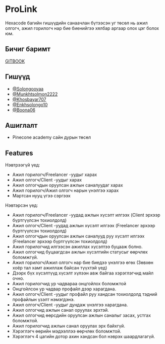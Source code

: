 # ProLink

Hexacode багийн гишүүдийн санаачлан бүтээсэн уг төсөл нь ажил олгогч, ажил горилогч нар бие биенийгээ хялбар аргаар олох цэг болох юм.

## Бичиг баримт

[GITBOOK](https://torutora0415s-organization.gitbook.io/hexacode)

## Гишүүд

- [@Solongooyaa](https://github.com/Solongooyaa)
- [@Munkhtsolmon2222](https://github.com/Munkhtsolmon2222)
- [@Khosbayar707](https://github.com/Khosbayar707)
- [@Enkhsolongo10](https://github.com/Enkhsolongo10)
- [@Boona06](https://github.com/Boona06)

## Ашиглалт

- Pinecone academy сайн дурын төсөл

## Features

Нэвтрээгүй үед:

- Ажил горилогч/Freelancer -уудыг харах
- Ажил олгогч/Client -уудыг харах
- Ажил олгогчдын оруулсан ажлын саналуудаг харах
- Ажил горилогч/Ажил олгогч нарын үнэлгээ харах
- Мартсан нууц үгээ сэргээх

Нэвтэрсэн үед:

- Ажил горилогч/Freelancer -уудад ажлын хүсэлт илгээх (Client эрхээр бүртгүүлсэн тохиолдолд)
- Ажил олгогч/Client -уудад ажлын хүсэлт илгээх (Freelancer эрхээр бүртгүүлсэн тохиолдолд)
- Ажил олгогчдын оруулсан ажлын саналууд руу хүсэлт илгээх (Freelancer эрхээр бүртгүүлсэн тохиолдолд)
- Ажил горилогчид илгээсэн ажиллах хүсэлтээ буцааж болно.
- Ажил олгогчид буцаагдсан ажлын хүсэлтийн статусыг өөрчлөх боломжгүй.
- Ажил горилогч/Ажил олгогч нар бие биедээ үнэлгээ өгөх (Зөвхөн хоёр тал хамт ажиллаж байсан түүхтэй үед)
- Дээрх бүх хүсэлтүүд хүсэлт хүлээн авж байгаа хэрэглэгчид майл очно.
- Ажил горилогчид ур чадвараа онцгойлох боломжтой
- Онцгойлсон ур чадвар профайл дээр харагдана.
- Ажил олгогч/Client -уудыг профайл руу хандсан тохиолдолд тэдний профайлын үзэлт нэмэгдэнэ.
- Ажил олгогч/Client -уудыг дундаж үнэлгээ харагдана.
- Ажил олгогчид ажлын санал оруулах эрхтэй.
- Ажил олгогчид өөрсдийн оруулсан ажлын саналыг засах, устгах боломжтой.
- Ажил горилогчид ажлын санал оруулах эрх байхгүй.
- Хэрэглэгч өөрийн мэдээллээ өөрчлөх боломжтой.
- Хэрэглэгч 4 цагийн дотор ахин хандсан бол нэврэх шаардлагагүй.
